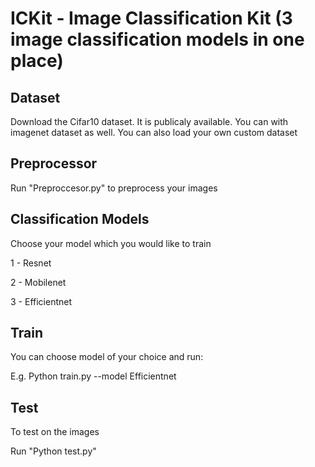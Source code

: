 # ICKit - Image Classification Kit (3 image classification models in one place) 

## Dataset
Download the Cifar10 dataset. It is publicaly available. 
You can with imagenet dataset as well.
You can also load your own custom dataset

## Preprocessor

Run "Preproccesor.py" to preprocess your images

## Classification Models

Choose your model which you would like to train

1 - Resnet 

2 - Mobilenet

3 - Efficientnet

## Train

You can choose model of your choice and run:

E.g. Python train.py --model Efficientnet

## Test

To test on the images

Run "Python test.py"



